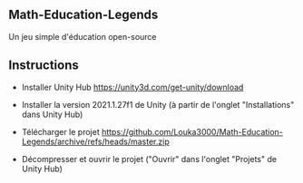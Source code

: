 ## Math-Education-Legends
Un jeu simple d'éducation open-source

## Instructions

- Installer Unity Hub
https://unity3d.com/get-unity/download

- Installer la version 2021.1.27f1 de Unity (à partir de l'onglet "Installations" dans Unity Hub)

- Télécharger le projet
https://github.com/Louka3000/Math-Education-Legends/archive/refs/heads/master.zip

- Décompresser et ouvrir le projet ("Ouvrir" dans l'onglet "Projets" de Unity Hub)
